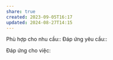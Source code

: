 ```yaml
---
share: true
created: 2023-09-05T16:17
updated: 2024-08-27T14:15
---
```

Phù hợp cho nhu cầu:: 
Đáp ứng yêu cầu:: 

Đáp ứng cho việc:

